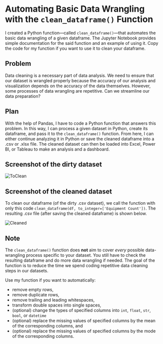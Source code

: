 # Automating Basic Data Wrangling with the `clean_dataframe()` Function
I created a Python function—called `clean_dataframe()`—that automates the basic data wrangling of a given dataframe. The Jupyter Notebook provides simple documentation for the said function and an example of using it. Copy the code for my function if you want to use it to clean your dataframe. 

## Problem
Data cleaning is a necessary part of data analysis. We need to ensure that our dataset is wrangled properly because the accuracy of our analysis and visualization depends on the accuracy of the data themselves. However, some processes of data wrangling are repetitive. Can we streamline our data preparation? 

## Plan
With the help of Pandas, I have to code a Python function that answers this problem. In this way, I can process a given dataset in Python, create its dataframe, and pass it to the `clean_dataframe()` function. From here, I can either continue analyzing it in Python or save the cleaned dataframe into a .csv or .xlsx file. The cleaned dataset can then be loaded into Excel, Power BI, or Tableau to make an analysis and a dashboard.

## Screenshot of the dirty dataset
![ToClean](https://github.com/marvin-rubia/Automate-Basic-Dataset-Cleaning-and-Guide-to-Data-Wrangling-in-Python/assets/140475770/936268e1-d6a3-4367-8792-35b17b0c1060)

## Screenshot of the cleaned dataset
To clean our dataframe (of the dirty .csv dataset), we call the function with only this code `clean_dataframe(df, to_integer=['Equipment Count'])`. The resulting .csv file (after saving the cleaned dataframe) is shown below. 

![Cleaned](https://github.com/marvin-rubia/Automate-Basic-Dataset-Cleaning-and-Guide-to-Data-Wrangling-in-Python/assets/140475770/9ccb0235-b2ea-4ee2-a8eb-0008aba3d229)

## Note
The `clean_dataframe()` function does __not__ aim to cover _every_ possible data-wrangling process specific to your dataset. You still have to check the resulting dataframe and do more data wrangling if needed. The goal of the function is to reduce the time we spend coding repetitive data cleaning steps in our datasets.

Use my function if you want to automatically:
- remove empty rows,
- remove duplicate rows,
- remove trailing and leading whitespaces,
- transform double spaces into single spaces,
- (optional) change the types of specified columns into `int`, `float`, `str`, `bool`, or `datetime`
- (optional) replace the missing values of specified columns by the mean of the corresponding columns, and
- (optional) replace the missing values of specified columns by the mode of the corresponding columns.
